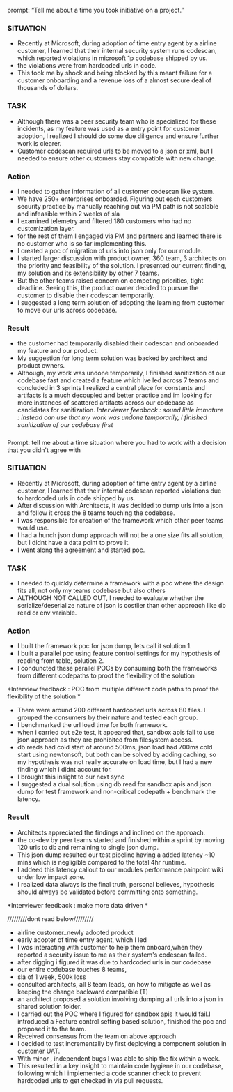 prompt: “Tell me about a time you took initiative on a project.”

### **SITUATION**

- Recently at Microsoft,  during adoption of time entry agent by a airline customer, I learned that their internal security system runs codescan, which reported violations in microsoft 1p codebase shipped by us. 
- the violations were from hardcoded urls in code.
- This took me by shock and being blocked by this meant failure for a customer onboarding and a revenue loss of a almost secure deal of thousands of dollars.

### **TASK**
- Although there was a peer security team who is specialized for these incidents, as my feature was used as a entry point for customer adoption, I realized I should do some due diligence and ensure further work is clearer.
- Customer codescan required urls to be moved to a json or xml, but I needed to ensure other customers stay compatible with new change.

### **Action**
- I needed to gather information of all customer codescan like system.
- We have 250+ enterprises onboarded. Figuring out each customers security practice by manually reaching out via PM path is not scalable and infeasible within 2 weeks of sla
- I examined telemetry and filtered 180 customers who had no customization layer.
- for the rest of them I engaged via PM and partners and learned there is no customer who is so far implementing this.
- I created a poc of migration of urls into json only for our module.
- I started larger discussion with product owner, 360 team, 3 architects on the priority and feasibility of the solution. I presented our current finding, my solution and its extensibility by other 7 teams.
- But the other teams raised concern on competing priorities, tight deadline.  Seeing this, the product owner decided to pursue the customer to disable their codescan temporarily.
- I suggested a long term solution of adopting the learning from customer to move our urls across codebase.

### **Result**
- the customer had temporarily disabled their codescan and onboarded my feature and our product.
- My suggestion for long term solution was backed by architect and product owners.
- Although, my work was undone temporarily, I finished sanitization of our codebase fast and created a feature which ive led across  7 teams and concluded in 3 sprints
I realized a central place for constants and artifacts is a much decoupled and better practice and im looking for more instances of scattered artifacts across our codebase as candidates for sanitization.
*Interviewer feedback : sound little immature : instead can use that my work was undone temporarily, I finished sanitization of our codebase first* 

#####
Prompt: tell me about a time situation where you had to work with a decision that you didn't agree with


### **SITUATION**

- Recently at Microsoft,  during adoption of time entry agent by a airline customer, I learned that their internal codescan reported violations due to hardcoded urls in code shipped by us.
- After discussion with Architects, it was decided to dump urls into a json and follow it cross the 8 teams touching the codebase. 
- I was responsible for  creation of the framework which other peer teams would use.
- I had a hunch json dump approach will not be a one size fits all solution, but I didnt have a data point to prove it.
- I went along the agreement and started poc.

### **TASK**
- I needed to quickly determine a framework with a poc where the design fits all, not only my teams codebase but also others
- ALTHOUGH NOT CALLED OUT, I needed to evaluate whether the serialize/deserialize nature of json is costlier than other approach like db read or env variable.

### **Action**
- I built the framework poc for json dump, lets call it solution 1.
- I built a parallel poc using feature control settings for my hypothesis of reading from table, solution 2.
- I conduncted these parallel POCs by consuming both the frameworks from different codepaths to proof the flexibility of the solution

*Interview feedback : POC from multiple different code paths to proof the flexibility of the solution * 

- There were around 200 different hardcoded urls across 80 files. I grouped the consumers by their nature and tested each group.
- I benchmarked the url load time for both framework.
- when i carried out e2e test, it appeared that, sandbox apis fail to use json approach as they are prohibited from filesystem access.
-  db reads had cold start of around 500ms, json load had 700ms cold start using newtonsoft, but both can be solved by adding caching, so my hypothesis was not really accurate on load time, but I had a new finding which i didnt account for.
- I brought this insight to our next sync
- I suggested a dual solution using db read for sandbox apis and json dump for test framework and non-critical codepath + benchmark the latency.

### **Result**
- Architects appreciated the findings and inclined on the approach.
- the co-dev by peer teams started and finished within a sprint by moving 120 urls to db
and remaining to single json dump. 
- This json dump resulted our test pipeline having a added latency ~10 mins which is negligible compared to the total 4hr runtime. 
- I addeed this latency callout to our modules performance painpoint wiki under low impact zone.
- I realized data always is the final truth, personal believes, hypothesis should always be validated before committing onto something.


*Interviewer feedback : make more data driven *














/////////dont read below/////////


- airline customer..newly adopted product
- early adopter of time entry agent, which I led
- I was interacting with customer to help them onboard,when  they reported a security issue to me as their system's codescan failed.
- after digging i figured it was due to hardcoded urls in our codebase
- our entire codebase touches 8 teams, 
- sla of 1 week, 500k loss
- consulted architects, all 8 team leads, on how to mitigate as well as keeping the change backward compatible (T)
- an architect proposed a solution involving dumping all urls into a json in shared solution folder.
- I carried out the POC where I figured for sandbox apis it would fail.I introduced a Feature control setting based solution, finished the poc and proposed it to the team.
- Received consensus from the team on above approach
- I decided to test incrementally by first deploying a component solution in customer UAT.
- With minor , independent bugs I was able to ship the fix within a week. 
- This resulted in a key insight to maintain code hygiene in our codebase, following which I implemented a code scanner check to prevent hardcoded urls to get checked in via pull requests.

